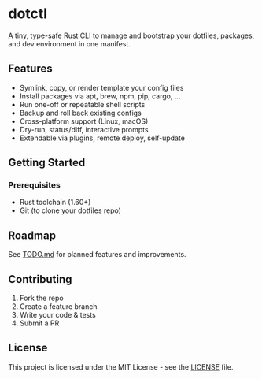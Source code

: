 # dotctl

A tiny, type-safe Rust CLI to manage and bootstrap your dotfiles, packages, and dev environment in one manifest.

## Features

- Symlink, copy, or render template your config files
- Install packages via apt, brew, npm, pip, cargo, …
- Run one-off or repeatable shell scripts
- Backup and roll back existing configs
- Cross-platform support (Linux, macOS)
- Dry-run, status/diff, interactive prompts
- Extendable via plugins, remote deploy, self-update

## Getting Started

### Prerequisites

- Rust toolchain (1.60+)
- Git (to clone your dotfiles repo)

## Roadmap

See [TODO.md](TODO.md) for planned features and improvements.

## Contributing

1. Fork the repo  
2. Create a feature branch  
3. Write your code & tests  
4. Submit a PR

## License
This project is licensed under the MIT License - see the [LICENSE](LICENSE) file.
